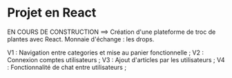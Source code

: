 # Projet en React
EN COURS DE CONSTRUCTION
==> Création d'une plateforme de troc de plantes avec React. Monnaie d'échange : les drops.

V1 : Navigation entre categories et mise au panier fonctionnelle ; 
V2 : Connexion comptes utilisateurs ; 
V3 : Ajout d'articles par les utilisateurs ; 
V4 : Fonctionnalité de chat entre utilisateurs ; 

